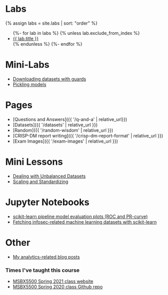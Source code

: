 ---
---

# Labs

{% assign labs = site.labs | sort: "order" %}
<ul>
{%- for lab in labs %}
{% unless lab.exclude_from_index %}
<li>
<a href='{{ lab.url | relative_url }}'>{{ lab.title }}</a>
</li>
{% endunless %}
{%- endfor %}
</ul>

# Mini-Labs

* [Downloading datasets with guards](https://github.com/deargle-classes/security-analytics-assignments/blob/main/notebooks/Mini-Lab-download-dataset-with-guard_submission-template.ipynb)
* [Pickling models](https://github.com/deargle-classes/security-analytics-assignments/blob/main/notebooks/Mini-Lab-pickle-models_submission-template.ipynb)


# Pages

* [Questions and Answers]({{ '/q-and-a' | relative_url}})
* [Datasets]({{ '/datasets' | relative_url }})
* [Random]({{ '/random-wisdom' | relative_url }})
* [CRISP-DM report writing]({{ '/crisp-dm-report-format' | relative_url }})
* [Exam Images]({{ '/exam-images' | relative_url }})

# Mini Lessons

* [Dealing with Unbalanced Datasets](https://colab.research.google.com/drive/1kUWUFGhZVpoPS7nVVJowl0md49wKP48i?usp=sharing)
* [Scaling and Standardizing](https://colab.research.google.com/drive/1Km5p17IZ_aCOCMe4WqQTKcdvMwrvfLEi?usp=sharing)


# Jupyter Notebooks
* [scikit-learn pipeline model evaluation plots (ROC and PR-curve)](https://github.com/deargle/deargle.github.io/blob/master/notebooks/ml_model_evaluation.ipynb)
* [Fetching infosec-related machine learning datasets with scikit-learn](https://github.com/deargle/deargle.github.io/blob/master/notebooks/ml_datasets_examples.ipynb)

# Other
* [My analytics-related blog posts](https://daveeargle.com/tags#analytics)



### Times I've taught this course

- [MSBX5500 Spring 2021 class website](https://classes.daveeargle.com/msbx5500-spring-2021/)
- [MSBX5500 Spring 2020 class Github repo](https://github.com/deargle-classes/msbx5500-spring-2020)
